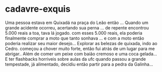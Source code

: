 # cadavre-exquis
Uma pessoa estava em Quixadá na praça do Leão então ...
Quando um grande acidente ocorreu, acertando sua perna ...
de repente encontrou 5.000 reais a toa, tava lá jogado.
com esses 5.000 reais, ela poderia finalmente comprar a moto que tanto sonhava ...
e com a moto então poderia realizar seu maior desejo...
Explorar as belezas de quixada, indo ao Cedro.
começou a chover muito forte, então fui atrás de um lugar para me abrigar..
Além de comer um peixe com baião cremoso e uma coca gelada...
E ter flashbacks horriveis sobre aulas da ufc
quando passou a grande tempestade, já alimentado, decidiu então partir para a pedra da Galinha...

